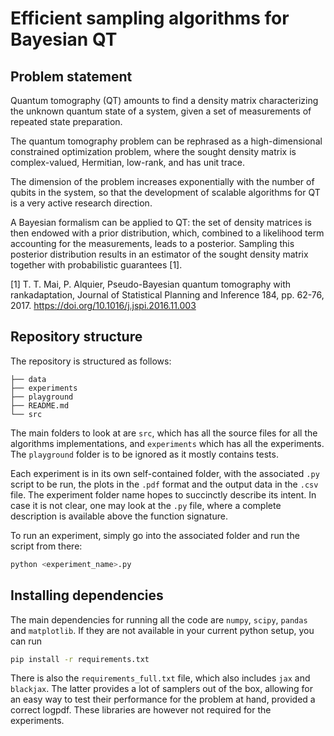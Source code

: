 # Efficient sampling algorithms for Bayesian QT

## Problem statement
Quantum tomography (QT) amounts to find a density matrix characterizing the unknown quantum state of a system, given a set of measurements of repeated state preparation.

The quantum tomography problem can be rephrased as a high-dimensional constrained optimization problem, where the sought density matrix is complex-valued, Hermitian, low-rank, and has unit trace.

The dimension of the problem increases exponentially with the number of qubits in the system, so that the development of scalable algorithms for QT is a very active research direction.

A Bayesian formalism can be applied to QT: the set of density matrices is then endowed with a prior distribution, which, combined to a likelihood term accounting for the measurements, leads to a posterior. Sampling this posterior distribution results in an estimator of the sought density matrix together with probabilistic guarantees [1].

[1] T. T. Mai, P. Alquier, Pseudo-Bayesian quantum tomography with rankadaptation, Journal of Statistical Planning and Inference 184, pp. 62-76, 2017. https://doi.org/10.1016/j.jspi.2016.11.003


## Repository structure
The repository is structured as follows:
```
├── data
├── experiments
├── playground
├── README.md
└── src
```
The main folders to look at are `src`, which has all the source files for all the algorithms implementations, and `experiments` which has all the experiments. The `playground` folder is to be ignored as it mostly contains tests.

Each experiment is in its own self-contained folder, with the associated `.py` script to be run, the plots in the `.pdf` format and the output data in the `.csv` file. The experiment folder name hopes to succinctly describe its intent. In case it is not clear, one may look at the `.py` file, where a complete description is available above the function signature.

To run an experiment, simply go into the associated folder and run the script from there:
```bash
python <experiment_name>.py
```


## Installing dependencies

The main dependencies for running all the code are `numpy`, `scipy`, `pandas` and `matplotlib`. If they are not available in your current python setup, you can run
```bash
pip install -r requirements.txt
```

There is also the `requirements_full.txt` file, which also includes `jax` and `blackjax`. The latter provides a lot of samplers out of the box, allowing for an easy way to test their performance for the problem at hand, provided a correct logpdf. These libraries are however not required for the experiments.